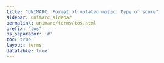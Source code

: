 ```yaml
---
title: "UNIMARC: Format of notated music: Type of score"
sidebar: unimarc_sidebar
permalink: unimarc/terms/tos.html
prefix: "tos"
ns_separator: '#'
toc: true
layout: terms
datatable: true
---
```

